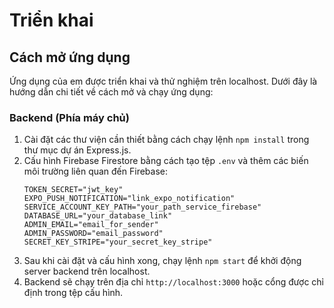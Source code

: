 # Triển khai

## Cách mở ứng dụng
Ứng dụng của em được triển khai và thử nghiệm trên localhost. Dưới đây là hướng dẫn chi tiết về cách mở và chạy ứng dụng:
### Backend (Phía máy chủ)
1. Cài đặt các thư viện cần thiết bằng cách chạy lệnh `npm install` trong thư mục dự án Express.js.
2. Cấu hình Firebase Firestore bằng cách tạo tệp `.env` và thêm các biến môi trường liên quan đến Firebase:
    ```plaintext
    TOKEN_SECRET="jwt_key"
    EXPO_PUSH_NOTIFICATION="link_expo_notification"
    SERVICE_ACCOUNT_KEY_PATH="your_path_service_firebase"
    DATABASE_URL="your_database_link"
    ADMIN_EMAIL="email_for_sender"
    ADMIN_PASSWORD="email_password"
    SECRET_KEY_STRIPE="your_secret_key_stripe"
    ```
3. Sau khi cài đặt và cấu hình xong, chạy lệnh `npm start` để khởi động server backend trên localhost.
4. Backend sẽ chạy trên địa chỉ `http://localhost:3000` hoặc cổng được chỉ định trong tệp cấu hình.
